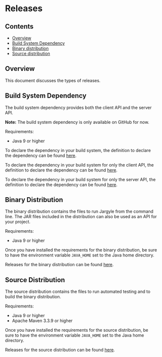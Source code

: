 # Releases

## Contents

-   [Overview](#overview)
-   [Build System Dependency](#build-system-dependency)
-   [Binary distribution](#binary-distribution)
-   [Source distribution](#source-distribution)

## Overview

This document discusses the types of releases.

## Build System Dependency

The build system dependency provides both the client API and the server API.

**Note:** The build system dependency is only available on GitHub for now.

Requirements:

-   Java 9 or higher

To declare the dependency in your build system, the definition to declare the
dependency can be found
[here](https://jh3nd3rs0n.github.io/jargyle/dependency-info.html).

To declare the dependency in your build system for only the client API, the
definition to declare the dependency can be found
[here](https://jh3nd3rs0n.github.io/jargyle/jargyle-client/dependency-info.html).

To declare the dependency in your build system for only the server API, the
definition to declare the dependency can be found
[here](https://jh3nd3rs0n.github.io/jargyle/jargyle-server/dependency-info.html).

## Binary Distribution

The binary distribution contains the files to run Jargyle from the command
line. The JAR files included in the distribution can also be used as an API for
your project.

Requirements:

-   Java 9 or higher

Once you have installed the requirements for the binary distribution, be sure
to have the environment variable `JAVA_HOME` set to the Java home directory.

Releases for the binary distribution can be found
[here](https://github.com/jh3nd3rs0n/jargyle/releases).

## Source Distribution

The source distribution contains the files to run automated testing and to
build the binary distribution.

Requirements:

-   Java 9 or higher
-   Apache Maven 3.3.9 or higher

Once you have installed the requirements for the source distribution, be sure
to have the environment variable `JAVA_HOME` set to the Java home directory.

Releases for the source distribution can be found
[here](https://github.com/jh3nd3rs0n/jargyle/releases).
